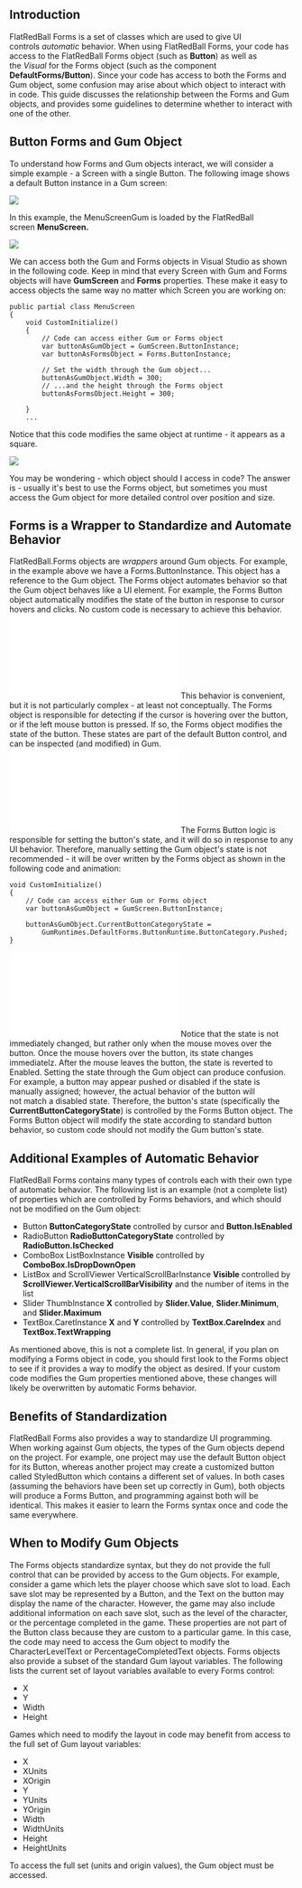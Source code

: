 ## Introduction

FlatRedBall Forms is a set of classes which are used to give UI controls *automatic* behavior. When using FlatRedBall Forms, your code has access to the FlatRedBall Forms object (such as **Button**) as well as the *Visual* for the Forms object (such as the component **DefaultForms/Button**). Since your code has access to both the Forms and Gum object, some confusion may arise about which object to interact with in code. This guide discusses the relationship between the Forms and Gum objects, and provides some guidelines to determine whether to interact with one of the other.

## Button Forms and Gum Object

To understand how Forms and Gum objects interact, we will consider a simple example - a Screen with a single Button. The following image shows a default Button instance in a Gum screen:

![](/media/2022-02-img_620e597708581.png)

In this example, the MenuScreenGum is loaded by the FlatRedBall screen **MenuScreen.**

![](/media/2022-02-img_620e59a697383.png)

We can access both the Gum and Forms objects in Visual Studio as shown in the following code. Keep in mind that every Screen with Gum and Forms objects will have **GumScreen** and **Forms** properties. These make it easy to access objects the same way no matter which Screen you are working on:

    public partial class MenuScreen
    {
        void CustomInitialize()
        {
            // Code can access either Gum or Forms object
            var buttonAsGumObject = GumScreen.ButtonInstance;
            var buttonAsFormsObject = Forms.ButtonInstance;

            // Set the width through the Gum object...
            buttonAsGumObject.Width = 300;
            // ...and the height through the Forms object
            buttonAsFormsObject.Height = 300;

        }
        ...

Notice that this code modifies the same object at runtime - it appears as a square.

![](/media/2022-02-img_620e5b2a484f3.png)

You may be wondering - which object should I access in code? The answer is - usually it's best to use the Forms object, but sometimes you must access the Gum object for more detailed control over position and size.

## Forms is a Wrapper to Standardize and Automate Behavior

FlatRedBall.Forms objects are *wrappers* around Gum objects. For example, in the example above we have a Forms.ButtonInstance. This object has a reference to the Gum object. The Forms object automates behavior so that the Gum object behaves like a UI element. For example, the Forms Button object automatically modifies the state of the button in response to cursor hovers and clicks. No custom code is necessary to achieve this behavior. [![](/wp-content/uploads/2022/02/17_07-42-15.gif.md)](/wp-content/uploads/2022/02/17_07-42-15.gif.md) This behavior is convenient, but it is not particularly complex - at least not conceptually. The Forms object is responsible for detecting if the cursor is hovering over the button, or if the left mouse button is pressed. If so, the Forms object modifies the state of the button. These states are part of the default Button control, and can be inspected (and modified) in Gum. [![](/wp-content/uploads/2022/02/17_07-58-17.gif.md)](/wp-content/uploads/2022/02/17_07-58-17.gif.md) The Forms Button logic is responsible for setting the button's state, and it will do so in response to any UI behavior. Therefore, manually setting the Gum object's state is not recommended - it will be over written by the Forms object as shown in the following code and animation:

    void CustomInitialize()
    {
        // Code can access either Gum or Forms object
        var buttonAsGumObject = GumScreen.ButtonInstance;

        buttonAsGumObject.CurrentButtonCategoryState = 
            GumRuntimes.DefaultForms.ButtonRuntime.ButtonCategory.Pushed;
    }

[![](/wp-content/uploads/2022/02/17_08-17-34.gif.md)](/wp-content/uploads/2022/02/17_08-17-34.gif.md) Notice that the state is not immediately changed, but rather only when the mouse moves over the button. Once the mouse hovers over the button, its state changes immediatelz. After the mouse leaves the button, the state is reverted to Enabled. Setting the state through the Gum object can produce confusion. For example, a button may appear pushed or disabled if the state is manually assigned; however, the actual behavior of the button will not match a disabled state. Therefore, the button's state (specifically the **CurrentButtonCategoryState**) is controlled by the Forms Button object. The Forms Button object will modify the state according to standard button behavior, so custom code should not modify the Gum button's state.

## Additional Examples of Automatic Behavior

FlatRedBall Forms contains many types of controls each with their own type of automatic behavior. The following list is an example (not a complete list) of properties which are controlled by Forms behaviors, and which should not be modified on the Gum object:

-   Button **ButtonCategoryState** controlled by cursor and **Button.IsEnabled**
-   RadioButton **RadioButtonCategoryState** controlled by **RadioButton.IsChecked**
-   ComboBox ListBoxInstance **Visible** controlled by **ComboBox.IsDropDownOpen**
-   ListBox and ScrollViewer VerticalScrollBarInstance **Visible** controlled by **ScrollViewer.VerticalScrollBarVisibility** and the number of items in the list
-   Slider ThumbInstance **X** controlled by **Slider.Value**, **Slider.Minimum**, and **Slider.Maximum**
-   TextBox.CaretInstance **X** and **Y** controlled by **TextBox.CareIndex** and **TextBox.TextWrapping**

As mentioned above, this is not a complete list. In general, if you plan on modifying a Forms object in code, you should first look to the Forms object to see if it provides a way to modify the object as desired. If your custom code modifies the Gum properties mentioned above, these changes will likely be overwritten by automatic Forms behavior.

## Benefits of Standardization

FlatRedBall Forms also provides a way to standardize UI programming. When working against Gum objects, the types of the Gum objects depend on the project. For example, one project may use the default Button object for its Button, whereas another project may create a customized button called StyledButton which contains a different set of values. In both cases (assuming the behaviors have been set up correctly in Gum), both objects will produce a Forms Button, and programming against both will be identical. This makes it easier to learn the Forms syntax once and code the same everywhere.

## When to Modify Gum Objects

The Forms objects standardize syntax, but they do not provide the full control that can be provided by access to the Gum objects. For example, consider a game which lets the player choose which save slot to load. Each save slot may be represented by a Button, and the Text on the button may display the name of the character. However, the game may also include additional information on each save slot, such as the level of the character, or the percentage completed in the game. These properties are not part of the Button class because they are custom to a particular game. In this case, the code may need to access the Gum object to modify the CharacterLevelText or PercentageCompletedText objects. Forms objects also provide a subset of the standard Gum layout variables. The following lists the current set of layout variables available to every Forms control:

-   X
-   Y
-   Width
-   Height

Games which need to modify the layout in code may benefit from access to the full set of Gum layout variables:

-   X
-   XUnits
-   XOrigin
-   Y
-   YUnits
-   YOrigin
-   Width
-   WidthUnits
-   Height
-   HeightUnits

To access the full set (units and origin values), the Gum object must be accessed.

